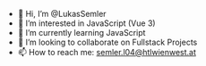 - 👋 Hi, I’m @LukasSemler
- 👀 I’m interested in JavaScript (Vue 3)
- 🌱 I’m currently learning JavaScript
- 💞️ I’m looking to collaborate on Fullstack Projects
- 📫 How to reach me: semler.l04@htlwienwest.at

<!---
LukasSemler/LukasSemler is a ✨ special ✨ repository because its `README.md` (this file) appears on your GitHub profile.
You can click the Preview link to take a look at your changes.
--->
